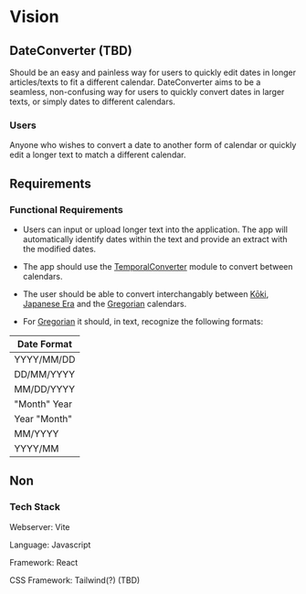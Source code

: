 # Vision

## DateConverter (TBD)

 Should be an easy and painless way for users to quickly edit dates in longer articles/texts to fit a different calendar.
 DateConverter aims to be a seamless, non-confusing way for users to quickly convert dates in larger texts, or simply dates to different calendars.

### Users

Anyone who wishes to convert a date to another form of calendar or quickly edit a longer text to match a different calendar.

## Requirements

### Functional Requirements

* Users can input or upload longer text into the application. The app will automatically identify dates within the text and provide an extract with the modified dates.

* The app should use the [TemporalConverter](https://github.com/IchanP/TemporalConverter) module to convert between calendars.

* The user should be able to convert interchangably between [Kōki](https://en.wikipedia.org/wiki/Japanese_imperial_year), [Japanese Era](https://en.wikipedia.org/wiki/Japanese_era_name) and the [Gregorian](https://en.wikipedia.org/wiki/Gregorian_calendar) calendars.

* For [Gregorian](https://en.wikipedia.org/wiki/Gregorian_calendar) it should, in text, recognize the following formats:

| Date Format     |
|-----------------|
| YYYY/MM/DD      |
| DD/MM/YYYY      |
| MM/DD/YYYY      |
| "Month" Year    |
| Year "Month"    |
| MM/YYYY         |
| YYYY/MM         |

## Non

### Tech Stack

Webserver: Vite

Language: Javascript

Framework: React

CSS Framework: Tailwind(?) (TBD)
